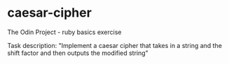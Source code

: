 # caesar-cipher
The Odin Project - ruby basics exercise

Task description:
"Implement a caesar cipher that takes in a string and the shift factor and then outputs the modified string"

